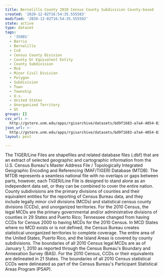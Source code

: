```yaml
---
title: Bernalillo County 2010 Census County Subdivision County-based
created: '2020-12-02T16:54:35.555583'
modified: '2020-12-02T16:54:35.555592'
state: active
type: dataset
tags:
  - '35001'
  - Barrio
  - Bernalillo
  - Ccd
  - Census County Division
  - County Or Equivalent Entity
  - County Subdivision
  - Mcd
  - Minor Civil Division
  - Polygon
  - Subdivision
  - Town
  - Township
  - U.s.
  - United States
  - Unorganized Territory
  - Ut
groups: []
csv_url: >-
  http://gstore.unm.edu/apps/rgisarchive/datasets/bd9f1683-a7a4-4054-83c6-9e3ca99f37c5/tl_2010_35001_cousub10.derived.csv
json_url: >-
  http://gstore.unm.edu/apps/rgisarchive/datasets/bd9f1683-a7a4-4054-83c6-9e3ca99f37c5/tl_2010_35001_cousub10.derived.json
layout: post

---
```

The TIGER/Line Files are shapefiles and related database files (.dbf) that are an extract of selected geographic and cartographic information from the U.S. Census Bureau's Master Address File / Topologically Integrated Geographic Encoding and Referencing (MAF/TIGER) Database (MTDB).  The MTDB represents a seamless national file with no overlaps or gaps between parts, however, each TIGER/Line File is designed to stand alone as an independent data set, or they can be combined to cover the entire nation.  County subdivisions are the primary divisions of counties and their equivalent entities for the reporting of Census Bureau data, and they include legally minor civil divisions (MCDs) and statistical census county divisions (CCDs), and unorganized territories.  For the 2010 Census, the legal MCDs are the primary governmental and/or administrative divisions of counties in 29 States and Puerto Rico; Tennessee changed from having CCDs for Census 2000 to having MCDs for the 2010 Census.  In MCD States where no MCD exists or is not defined, the Census Bureau creates statistical unorganized territories to complete coverage.  The entire area of the United States, Puerto Rico, and the Island Areas is covered by county subdivisions.  The boundaries of all 2010 Census legal MCDs are as of January 1, 2010 as reported through the Census Bureau's Boundary and Annexation Survey (BAS).  For the 2010 Census, CCDs or their equivalents are delineated in 21 States.  The boundaries of all 2010 Census statistical CCDs were delineated as part of the Census Bureau's Participant Statistical Areas Program (PSAP).  


